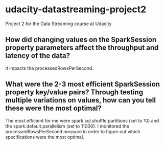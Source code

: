 # udacity-datastreaming-project2
Project 2 for the Data Streaming course at Udacity

## How did changing values on the SparkSession property parameters affect the throughput and latency of the data?
It impacts the processedRowsPerSecond.

## What were the 2-3 most efficient SparkSession property key/value pairs? Through testing multiple variations on values, how can you tell these were the most optimal?
The most efficient for me were spark.sql.shuffle.partitions (set to 10) and the spark.default.parallelism (set to 11000). I monitored the processedRowsPerSecond measure in order to figure out which specifications were the most optimal.
